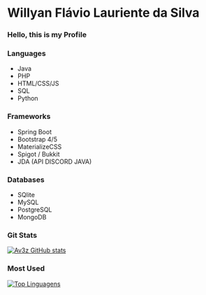 <h1> Willyan Flávio Lauriente da Silva </h1>

<h3> Hello, this is my Profile </h3>

<h3> Languages </h3>

- Java
- PHP
- HTML/CSS/JS
- SQL
- Python

<h3>Frameworks </h3>

- Spring Boot
- Bootstrap 4/5
- MaterializeCSS
- Spigot / Bukkit
- JDA (API DISCORD JAVA)

<h3>Databases </h3>

- SQlite
- MySQL
- PostgreSQL
- MongoDB


<h3> Git Stats </h3>


[![Av3z GitHub stats](https://github-readme-stats.vercel.app/api?username=av3z&show_icons=true)](https://github.com/av3z/av3z)

<h3>Most Used </h3>

[![Top Linguagens](https://github-readme-stats.vercel.app/api/top-langs/?username=av3z&layout=compact)](https://github.com/av3z/av3z)

